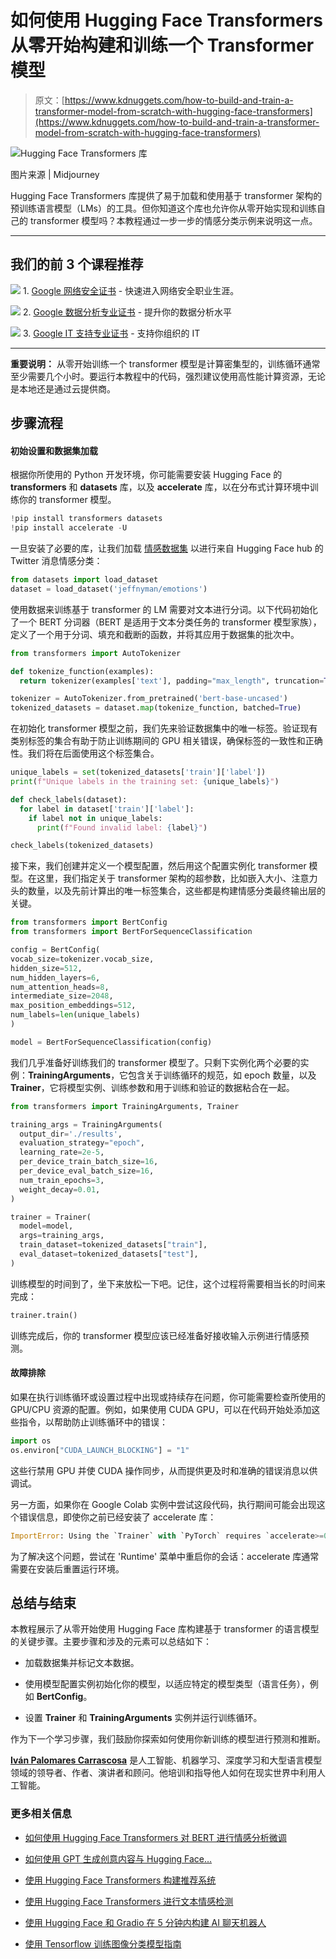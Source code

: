 # 如何使用 Hugging Face Transformers 从零开始构建和训练一个 Transformer 模型

> 原文：[https://www.kdnuggets.com/how-to-build-and-train-a-transformer-model-from-scratch-with-hugging-face-transformers](https://www.kdnuggets.com/how-to-build-and-train-a-transformer-model-from-scratch-with-hugging-face-transformers)

![Hugging Face Transformers 库](../Images/7c2590f4db8e141e3008c7f98ba82fe5.png)

图片来源 | Midjourney

Hugging Face Transformers 库提供了易于加载和使用基于 transformer 架构的预训练语言模型（LMs）的工具。但你知道这个库也允许你从零开始实现和训练自己的 transformer 模型吗？本教程通过一步一步的情感分类示例来说明这一点。

* * *

## 我们的前 3 个课程推荐

![](../Images/0244c01ba9267c002ef39d4907e0b8fb.png) 1\. [Google 网络安全证书](https://www.kdnuggets.com/google-cybersecurity) - 快速进入网络安全职业生涯。

![](../Images/e225c49c3c91745821c8c0368bf04711.png) 2\. [Google 数据分析专业证书](https://www.kdnuggets.com/google-data-analytics) - 提升你的数据分析水平

![](../Images/0244c01ba9267c002ef39d4907e0b8fb.png) 3\. [Google IT 支持专业证书](https://www.kdnuggets.com/google-itsupport) - 支持你组织的 IT

* * *

**重要说明：** 从零开始训练一个 transformer 模型是计算密集型的，训练循环通常至少需要几个小时。要运行本教程中的代码，强烈建议使用高性能计算资源，无论是本地还是通过云提供商。

## 步骤流程

#### 初始设置和数据集加载

根据你所使用的 Python 开发环境，你可能需要安装 Hugging Face 的 **transformers** 和 **datasets** 库，以及 **accelerate** 库，以在分布式计算环境中训练你的 transformer 模型。

```py
!pip install transformers datasets
!pip install accelerate -U
```

一旦安装了必要的库，让我们加载 [情感数据集](https://huggingface.co/datasets/jeffnyman/emotions) 以进行来自 Hugging Face hub 的 Twitter 消息情感分类：

```py
from datasets import load_dataset
dataset = load_dataset('jeffnyman/emotions')
```

使用数据来训练基于 transformer 的 LM 需要对文本进行分词。以下代码初始化了一个 BERT 分词器（BERT 是适用于文本分类任务的 transformer 模型家族），定义了一个用于分词、填充和截断的函数，并将其应用于数据集的批次中。

```py
from transformers import AutoTokenizer

def tokenize_function(examples):
  return tokenizer(examples['text'], padding="max_length", truncation=True)

tokenizer = AutoTokenizer.from_pretrained('bert-base-uncased')
tokenized_datasets = dataset.map(tokenize_function, batched=True)
```

在初始化 transformer 模型之前，我们先来验证数据集中的唯一标签。验证现有类别标签的集合有助于防止训练期间的 GPU 相关错误，确保标签的一致性和正确性。我们将在后面使用这个标签集合。

```py
unique_labels = set(tokenized_datasets['train']['label'])
print(f"Unique labels in the training set: {unique_labels}")

def check_labels(dataset):
  for label in dataset['train']['label']:
    if label not in unique_labels:
      print(f"Found invalid label: {label}")

check_labels(tokenized_datasets)
```

接下来，我们创建并定义一个模型配置，然后用这个配置实例化 transformer 模型。在这里，我们指定关于 transformer 架构的超参数，比如嵌入大小、注意力头的数量，以及先前计算出的唯一标签集合，这些都是构建情感分类最终输出层的关键。

```py
from transformers import BertConfig
from transformers import BertForSequenceClassification

config = BertConfig(
vocab_size=tokenizer.vocab_size,
hidden_size=512,
num_hidden_layers=6,
num_attention_heads=8,
intermediate_size=2048,
max_position_embeddings=512,
num_labels=len(unique_labels)
)

model = BertForSequenceClassification(config)
```

我们几乎准备好训练我们的 transformer 模型了。只剩下实例化两个必要的实例：**TrainingArguments**，它包含关于训练循环的规范，如 epoch 数量，以及 **Trainer**，它将模型实例、训练参数和用于训练和验证的数据粘合在一起。

```py
from transformers import TrainingArguments, Trainer

training_args = TrainingArguments(
  output_dir='./results',
  evaluation_strategy="epoch",
  learning_rate=2e-5,
  per_device_train_batch_size=16,
  per_device_eval_batch_size=16,
  num_train_epochs=3,
  weight_decay=0.01,
)

trainer = Trainer(
  model=model,
  args=training_args,
  train_dataset=tokenized_datasets["train"],
  eval_dataset=tokenized_datasets["test"],
)
```

训练模型的时间到了，坐下来放松一下吧。记住，这个过程将需要相当长的时间来完成：

```py
trainer.train()
```

训练完成后，你的 transformer 模型应该已经准备好接收输入示例进行情感预测。

#### 故障排除

如果在执行训练循环或设置过程中出现或持续存在问题，你可能需要检查所使用的 GPU/CPU 资源的配置。例如，如果使用 CUDA GPU，可以在代码开始处添加这些指令，以帮助防止训练循环中的错误：

```py
import os
os.environ["CUDA_LAUNCH_BLOCKING"] = "1"
```

这些行禁用 GPU 并使 CUDA 操作同步，从而提供更及时和准确的错误消息以供调试。

另一方面，如果你在 Google Colab 实例中尝试这段代码，执行期间可能会出现这个错误信息，即使你之前已经安装了 accelerate 库：

```py
ImportError: Using the `Trainer` with `PyTorch` requires `accelerate>=0.21.0`: Please run `pip install transformers[torch]` or `pip install accelerate -U`
```

为了解决这个问题，尝试在 'Runtime' 菜单中重启你的会话：accelerate 库通常需要在安装后重置运行环境。

## 总结与结束

本教程展示了从零开始使用 Hugging Face 库构建基于 transformer 的语言模型的关键步骤。主要步骤和涉及的元素可以总结如下：

+   加载数据集并标记文本数据。

+   使用模型配置实例初始化你的模型，以适应特定的模型类型（语言任务），例如 **BertConfig**。

+   设置 **Trainer** 和 **TrainingArguments** 实例并运行训练循环。

作为下一个学习步骤，我们鼓励你探索如何使用你新训练的模型进行预测和推断。

[](https://www.linkedin.com/in/ivanpc/)****[Iván Palomares Carrascosa](https://www.linkedin.com/in/ivanpc/)**** 是人工智能、机器学习、深度学习和大型语言模型领域的领导者、作者、演讲者和顾问。他培训和指导他人如何在现实世界中利用人工智能。

### 更多相关信息

+   [如何使用 Hugging Face Transformers 对 BERT 进行情感分析微调](https://www.kdnuggets.com/how-to-fine-tune-bert-sentiment-analysis-hugging-face-transformers)

+   [如何使用 GPT 生成创意内容与 Hugging Face…](https://www.kdnuggets.com/how-to-use-gpt-for-generating-creative-content-with-hugging-face-transformers)

+   [使用 Hugging Face Transformers 构建推荐系统](https://www.kdnuggets.com/building-a-recommendation-system-with-hugging-face-transformers)

+   [使用 Hugging Face Transformers 进行文本情感检测](https://www.kdnuggets.com/using-hugging-face-transformers-for-emotion-detection-in-text)

+   [使用 Hugging Face 和 Gradio 在 5 分钟内构建 AI 聊天机器人](https://www.kdnuggets.com/2023/06/build-ai-chatbot-5-minutes-hugging-face-gradio.html)

+   [使用 Tensorflow 训练图像分类模型指南](https://www.kdnuggets.com/2022/12/guide-train-image-classification-model-tensorflow.html)

